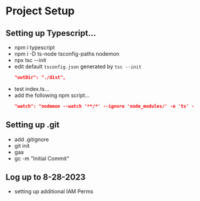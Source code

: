 # Project Setup

## Setting up Typescript...

- npm i typescript
- npm i -D ts-node tsconfig-paths nodemon
- npx tsc --init
- edit default `tsconfig.json` generated by `tsc --init`
    ```tsconfig.json
    "outDir": "./dist",
    ```
- test index.ts...
- add the following npm script...
    ```package.json
    "watch": "nodemon --watch '**/*' --ignore 'node_modules/' -e 'ts' --exec 'ts-node --files -r tsconfig-paths/register' index.ts",
    ```

## Setting up .git

- add .gitignore
- git init
- gaa
- gc -m "Initial Commit"

## Log up to 8-28-2023

- setting up additional IAM Perms